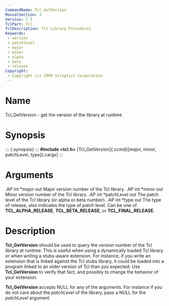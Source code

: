 ```yaml
---
CommandName: Tcl_GetVersion
ManualSection: 3
Version: 7.5
TclPart: Tcl
TclDescription: Tcl Library Procedures
Keywords:
 - version
 - patchlevel
 - major
 - minor
 - alpha
 - beta
 - release
Copyright:
 - Copyright (c) 1999 Scriptics Corporation
---
```


# Name

Tcl_GetVersion - get the version of the library at runtime

# Synopsis

::: {.synopsis} :::
**#include <tcl.h>**
[Tcl_GetVersion]{.ccmd}[major, minor, patchLevel, type]{.cargs}
:::

# Arguments

.AP int *major out Major version number of the Tcl library. .AP int *minor out Minor version number of the Tcl library. .AP int *patchLevel out The patch level of the Tcl library (or alpha or beta number). .AP int *type out The type of release, also indicates the type of patch level. Can be one of **TCL_ALPHA_RELEASE**, **TCL_BETA_RELEASE**, or **TCL_FINAL_RELEASE**. 

# Description

**Tcl_GetVersion** should be used to query the version number of the Tcl library at runtime.  This is useful when using a dynamically loaded Tcl library or when writing a stubs-aware extension.  For instance, if you write an extension that is linked against the Tcl stubs library, it could be loaded into a program linked to an older version of Tcl than you expected. Use **Tcl_GetVersion** to verify that fact, and possibly to change the behavior of your extension.

**Tcl_GetVersion** accepts NULL for any of the arguments. For instance if you do not care about the *patchLevel* of the library, pass a NULL for the *patchLevel* argument. 

